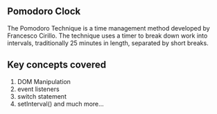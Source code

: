## Pomodoro Clock

The Pomodoro Technique is a time management method developed by Francesco Cirillo. The technique uses a timer to break down work into intervals, traditionally 25 minutes in length, separated by short breaks.

## Key concepts covered
1. DOM Manipulation
2. event listeners
3. switch statement
4. setInterval() and much more...